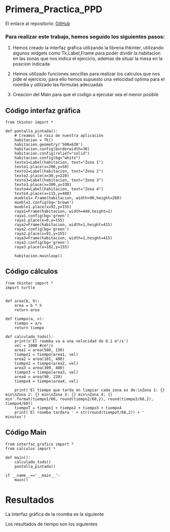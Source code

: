 # Primera_Practica_PPD

El enlace al repositorio: [GitHub](https://github.com/migueliiin/Primera_Practica_PPD.git)
### Para realizar este trabajo, hemos seguido los siguientes pasos:
1. Hemos creado la interfaz gráfica utilizando la libreria thkinter, utilizando algunos widgets como
   Tk,Label,Frame para poder dividir la habitacion en las zonas que nos indica el ejercicio, ademas de situar la mesa 
   en la posicion indicada

2. Hemos utilizado funciones sencillas para realizar los calculos que nos pide el ejercicio,
   para ello hemos supuesto una velocidad optima para el roomba y utilizado las formulas adecuadas
   
3. Creacion del Main para que el codigo a ejecutar sea el menor posible


## Código interfaz gráfica
```
from tkinter import *

def pantalla_pintada():
    # Creamos la raiz de nuestra aplicación
    habitacion = Tk()
    habitacion.geometry('500x630')
    habitacion.config(borderwidth=30)
    habitacion.config(relief="solid")
    habitacion.config(bg="white")
    texto1=Label(habitacion, text="Zona 1")
    texto1.place(x=200,y=50)
    texto2=Label(habitacion, text="Zona 2")
    texto2.place(x=30,y=220)
    texto3=Label(habitacion, text="Zona 3")
    texto3.place(x=300,y=330)
    texto4=Label(habitacion, text="Zona 4")
    texto4.place(x=115,y=480)
    mueble1= Frame(habitacion, width=90,height=260)
    mueble1.config(bg='brown')
    mueble1.place(x=92,y=155)
    raya1=Frame(habitacion, width=440,height=1)
    raya1.config(bg='green')
    raya1.place(x=0,y=155)
    raya2=Frame(habitacion, width=1,height=415)
    raya2.config(bg='green')
    raya2.place(x=91,y=155)
    raya3=Frame(habitacion, width=1,height=415)
    raya3.config(bg='green')
    raya3.place(x=182,y=155)

    habitacion.mainloop()
```

## Código cálculos
```
from tkinter import *
import turtle


def area(b, h):
    area = b * h
    return area

def tiempo(a, v):
    tiempo = a/v
    return tiempo

def calculado_todo():
    print(u'El roomba va a una velocidad de 0.1 m²/s')
    vel = 1000 #cm²/s
    area1 = area(500, 150)
    tiempo1 = tiempo(area1, vel)
    area2 = area(101, 480)
    tiempo2 = tiempo(area2, vel)
    area3 = area(309, 480)
    tiempo3 = tiempo(area3, vel)
    area4 = area(90, 220)
    tiempo4 = tiempo(area4, vel)

    print('El tiempo que tarda en limpiar cada zona es de:\nZona 1: {} min\nZona 2: {} min\nZona 3: {} min\nZona 4: {} min'.format(tiempo1/60, round(tiempo2/60,2), round(tiempo3/60,2), tiempo4/60))
    tiempoT = tiempo1 + tiempo2 + tiempo3 + tiempo4
    print('El roomba tardara ' + str(round(tiempoT/60,2)) + ' minutos')
```

## Código Main

```
from interfaz_grafica import *
from calculos import *

def main():
    calculado_todo()
    pantalla_pintada()
    
if __name__=='__main__':
    main()
```

# Resultados

La interfaz gráfica de la roomba es la siguiente


Los resultados de tiempo son los siguientes
